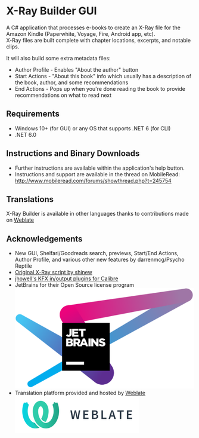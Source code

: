 # X-Ray Builder GUI
A C# application that processes e-books to create an X-Ray file for the Amazon Kindle (Paperwhite, Voyage, Fire, Android app, etc).  
X-Ray files are built complete with chapter locations, excerpts, and notable clips.  

It will also build some extra metadata files:
* Author Profile - Enables "About the author" button
* Start Actions - "About this book" info which usually has a description of the book, author, and some recommendations
* End Actions - Pops up when you're done reading the book to provide recommendations on what to read next

## Requirements
* Windows 10+ (for GUI) or any OS that supports .NET 6 (for CLI)  
* .NET 6.0
  
## Instructions and Binary Downloads
* Further instructions are available within the application's help button.
* Instructions and support are available in the thread on MobileRead: http://www.mobileread.com/forums/showthread.php?t=245754

## Translations
X-Ray Builder is available in other languages thanks to contributions made on [Weblate](https://hosted.weblate.org/projects/x-ray-builder/main/)

## Acknowledgements
* New GUI, Shelfari/Goodreads search, previews, Start/End Actions, Author Profile, and various other new features by darrenmcg/Psycho Reptile  
* [Original X-Ray script by shinew](http://www.mobileread.com/forums/showthread.php?t=157770)  
* [jhowell's KFX in/output plugins for Calibre](https://www.mobileread.com/forums/showthread.php?t=272407)
* JetBrains for their Open Source license program  
[<img src="./jetbrains-variant-4.svg">](https://www.jetbrains.com/?from=X-RayBuilder)
* Translation platform provided and hosted by [Weblate](https://weblate.org)  
[<img src="./weblate.png">](https://weblate.org)